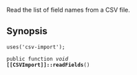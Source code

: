 Read the list of field names from a CSV file.

## Synopsis

<code>uses('csv-import');</code>

<code>public function <i>void</i> <b>[[CSVImport]]::readFields</b>()</code>

